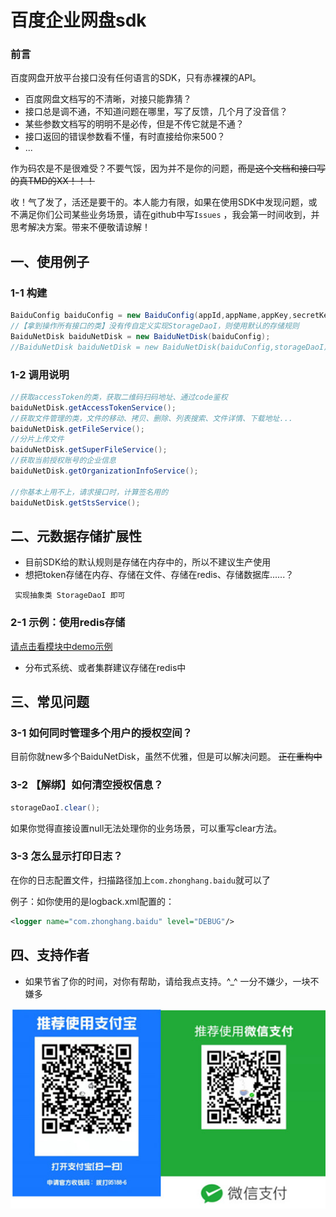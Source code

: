 # 百度企业网盘sdk

### 前言
百度网盘开放平台接口没有任何语言的SDK，只有赤裸裸的API。
- 百度网盘文档写的不清晰，对接只能靠猜？
- 接口总是调不通，不知道问题在哪里，写了反馈，几个月了没音信？
- 某些参数文档写的明明不是必传，但是不传它就是不通？
- 接口返回的错误参数看不懂，有时直接给你来500？
- ...

作为码农是不是很难受？不要气馁，因为并不是你的问题，~~而是这个文档和接口写的真TMD的XX！！！~~

收！气了发了，活还是要干的。本人能力有限，如果在使用SDK中发现问题，或不满足你们公司某些业务场景，请在github中写`Issues` ，我会第一时间收到，并思考解决方案。带来不便敬请谅解！

## 一、使用例子

### 1-1 构建

```java
BaiduConfig baiduConfig = new BaiduConfig(appId,appName,appKey,secretKey,singKey,redirectUri,filePrefix,unit);
//【拿到操作所有接口的类】没有传自定义实现StorageDaoI，则使用默认的存储规则
BaiduNetDisk baiduNetDisk = new BaiduNetDisk(baiduConfig);
//BaiduNetDisk baiduNetDisk = new BaiduNetDisk(baiduConfig,storageDaoI);
```

### 1-2 调用说明

```java
//获取accessToken的类，获取二维码扫码地址、通过code鉴权
baiduNetDisk.getAccessTokenService();
//获取文件管理的类，文件的移动、拷贝、删除、列表搜索、文件详情、下载地址...
baiduNetDisk.getFileService();
//分片上传文件
baiduNetDisk.getSuperFileService();
//获取当前授权账号的企业信息
baiduNetDisk.getOrganizationInfoService();

//你基本上用不上，请求接口时，计算签名用的
baiduNetDisk.getStsService();
```

## 二、元数据存储扩展性
- 目前SDK给的默认规则是存储在内存中的，所以不建议生产使用
- 想把token存储在内存、存储在文件、存储在redis、存储数据库......？

` 实现抽象类 StorageDaoI 即可`

### 2-1 示例：使用redis存储

[请点击看模块中demo示例](demo.md)

- 分布式系统、或者集群建议存储在redis中

## 三、常见问题

### 3-1 如何同时管理多个用户的授权空间？

目前你就new多个BaiduNetDisk，虽然不优雅，但是可以解决问题。 ~~正在重构中~~

### 3-2 【解绑】如何清空授权信息？

```java
storageDaoI.clear();
```
如果你觉得直接设置null无法处理你的业务场景，可以重写clear方法。

### 3-3 怎么显示打印日志？

在你的日志配置文件，扫描路径加上`com.zhonghang.baidu`就可以了

例子：如你使用的是logback.xml配置的：
```xml
<logger name="com.zhonghang.baidu" level="DEBUG"/>
```

## 四、支持作者
- 如果节省了你的时间，对你有帮助，请给我点支持。^_^ 一分不嫌少，一块不嫌多

![avatar](code.jpg)
